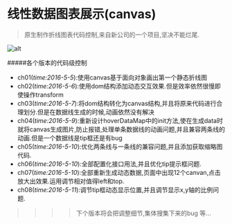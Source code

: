 # 线性数据图表展示(canvas)
>原生制作折线图表代码控制,来自新公司的一个项目,坚决不能烂尾.

![alt](http://a.hiphotos.baidu.com/baike/c0%3Dbaike80%2C5%2C5%2C80%2C26/sign=77ccbdbdd300baa1ae214fe92679d277/63d0f703918fa0ece00b145c249759ee3c6ddb97.jpg "感谢优秀的canvas")

#####各个版本的代码级控制
* ch01(*time:2016-5-5*):使用canvas基于面向对象画出第一个静态折线图
* ch02(*time:2016-5-6*):使用dom结构添加动态交互效果.但是效率依然很慢即使操作transform
* ch03(*time:2016-5-7*):将dom结构转化为canvas结构,并且将原来代码进行合理划分.但是在数据线生成的时候,动画依然没有解决
* ch04(*time:2016-5-9*):重新设计hoverDataMap中的init方法,使在生成data时就将canvas生成图片,防止报错,处理单条数据线的动画问题,并且兼容两条线的动画.但是一个数据线是tip框还是有bug
* ch05(*time:2016-5-10*):优化两条线与一条线的兼容问题,并且添加获取缩略图代码.
* ch06(*time:2016-5-10*):全部配置化接口用法,并且优化tip提示框问题.
* ch07(*time:2016-5-10*):全部重新生成动态数据,页面中出现12个canvan,点击放大出效果.运用调节相对值得left和top.
* ch08(*time:2016-5-11*):调节tip框动态显示位置,并且调节显示x,y轴的比例问题.                            


>>>>下个版本将会把调整细节,集体搜集下来的bug 等...